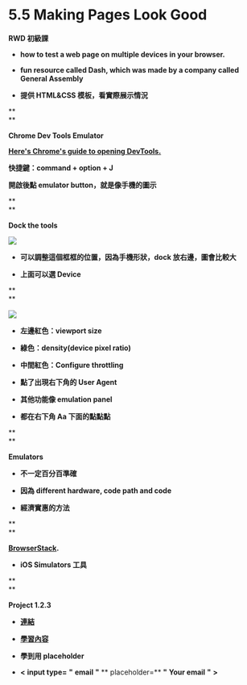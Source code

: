 # **5.5 Making Pages Look Good**

**RWD 初級課**

* **how to test a web page on multiple devices in your browser.**

* **fun resource called Dash, which was made by a company called General Assembly**

* **提供 HTML&CSS 模板，看實際展示情況**

**  
**

**Chrome Dev Tools Emulator**

[**Here's Chrome's guide to opening DevTools.**](https://developer.chrome.com/devtools/docs/shortcuts)

**快捷鍵：command + option + J**

**開啟後點 emulator button，就是像手機的圖示**

**  
**

**Dock the tools**

![](https://lh3.googleusercontent.com/IX8TplYMDVjDOxVsY4gm4ry3-D2xSsVrICvHIDmHF5Huy1Rw6COVFwQ_BPCLWdJtiWJbYc2xDp-4eLxbt08JisnIFZNuASOGoTTh9vtdBZk8n0MbVZYTZaHGkaESiACPIJVBOl-m)

* **可以調整這個框框的位置，因為手機形狀，dock 放右邊，圖會比較大**

* **上面可以選 Device**

**  
**

![](https://lh6.googleusercontent.com/GoWN7x-WLAFuGXXOzkW6g4R4Ey4CgSgnxYPWV2mqTghPGAuIZxgikarL6KiROi1vD4oLUxQUYmuKujIWkvZ0v1UOO_Z5XkJqL72Sfwkp3Jy9E64FU5PK01PzH6uge_ekkTGJJN3S)

* **左邊紅色：viewport size**

* **綠色：density\(device pixel ratio\)**

* **中間紅色：Configure throttling**

* **點了出現右下角的 User Agent**

* **其他功能像 emulation panel**

* **都在右下角 Aa 下面的點點點**

**  
**

**Emulators**

* **不一定百分百準確**

* **因為 different hardware, code path and code**

* **經濟實惠的方法**

**  
**

[**BrowserStack**](http://www.browserstack.com/)**.**

* **iOS Simulators 工具**

**  
**

**Project 1.2.3**

* [**連結**](https://www.udacity.com/course/viewer#!/c-nd000/l-4193618934/m-4086808815)

* [**學習內容**](https://dash.generalassemb.ly/projects)

* **學到用 placeholder**

* **&lt;**
  **input type=**
  **"**
  **email**
  **"**
  ** placeholder=**
  **"**
  **Your email**
  **"**
  **&gt;**



